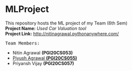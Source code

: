 # MLProject
This repository hosts the ML project of my Team (6th Sem)
<br>**Project Name:** 
*Used Car Valuation tool*
<br>**Project Link:**
http://nitinagrawal.pythonanywhere.com/

<kbd> Team Members: </kbd> 
* Nitin Agrawal **(PGI20CS053)**
* [Piyush Agrawal **(PGI20CS055)**](https://github.com/piyushagarwal14)
* Priyansh Vijay **(PGI20CS057)**
